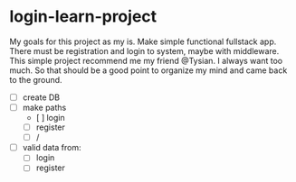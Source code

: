# login-learn-project

My goals for this project as my is. Make simple functional fullstack app. There must be registration and login to
system, maybe with middleware. This simple project recommend me my friend @Tysian. I always want too much. So that
should be a good point to organize my mind and came back to the ground.

- [ ] create DB
- [ ] make paths
   -    [ ]  login
   - [ ]  register
   - [ ]  /
- [ ]  valid data from:
   - [ ]  login
   - [ ]  register